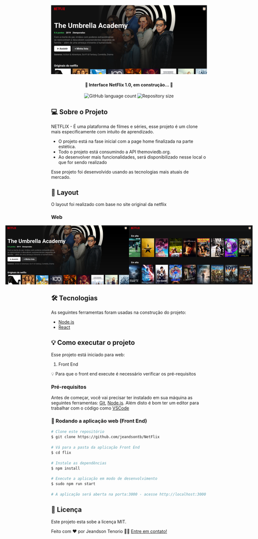 <h1 align="center">
    <img alt="NetFlix" title="#Project Interface NetFlix" src="https://raw.githubusercontent.com/jeandsontb/NetFlix/master/public/assets/flix.png" />
</h1>

<h4 align="center"> 
	🚧 Interface NetFlix 1.0, em construção... 🚧
</h4>

<p align="center">
  <img alt="GitHub language count" src="https://img.shields.io/static/v1?label=Language&message=4&color=green&style=for-the-badge&logo=ghost">

  <img alt="Repository size" src="https://img.shields.io/static/v1?label=Last%20commit&message=August&color=yellowgreen&style=for-the-badge&logo=Slack">
</p>

## 💻 Sobre o Projeto

NETFLIX - É uma plataforma de filmes e séries, esse projeto é um clone mais especificamente com intuito de aprendizado.

 - O projeto está na fase inicial com a page home finalizada na parte estética.
 - Todo o projeto está consumindo a API themoviedb.org.
 - Ao desenvolver mais funcionalidades, será disponibilizado nesse local o que for sendo realizado

Esse projeto foi desenvolvido usando as tecnologias mais atuais de mercado.

## 🎨 Layout

O layout foi realizado com base no site original da netflix

### Web

<p align="center" style="display: flex; align-items: flex-start; justify-content: center;">
  <img alt="NetFlix" title="#NetFlix" src="https://raw.githubusercontent.com/jeandsontb/NetFlix/master/public/assets/flix10.png" width="400px">

  <img alt="NetFlix" title="#NetFlix" src="https://raw.githubusercontent.com/jeandsontb/NetFlix/master/public/assets/flix1.png" width="400px">
</p>

## 🛠 Tecnologias

As seguintes ferramentas foram usadas na construção do projeto:

- [Node.js][nodejs]
- [React][reactjs]

## 💡 Como executar o projeto

Esse projeto está iniciado para web:

1. Front End 

💡 Para que o front end execute é necessário verificar os pré-requisitos

### Pré-requisitos

Antes de começar, você vai precisar ter instalado em sua máquina as seguintes ferramentas:
[Git](https://git-scm.com), [Node.js][nodejs]. 
Além disto é bom ter um editor para trabalhar com o código como [VSCode][vscode]

### 🧭 Rodando a aplicação web (Front End)

```bash
# Clone este repositório
$ git clone https://github.com/jeandsontb/NetFlix

# Vá para a pasta da aplicação Front End
$ cd flix

# Instale as dependências
$ npm install

# Execute a aplicação em modo de desenvolvimento
$ sudo npm run start

# A aplicação será aberta na porta:3000 - acesse http://localhost:3000

```

## 📝 Licença

Este projeto esta sobe a licença MIT.

Feito com ❤️ por Jeandson Tenorio 👋🏽 [Entre em contato!](https://www.linkedin.com/in/jeandson/)

[nodejs]: https://nodejs.org/
[reactjs]: https://reactjs.org
[yarn]: https://yarnpkg.com/
[vscode]: https://code.visualstudio.com/